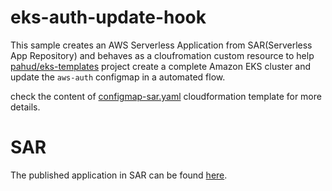 #  eks-auth-update-hook

This sample creates an AWS Serverless Application from SAR(Serverless App Repository) 
and behaves as a cloufromation custom resource to help [pahud/eks-templates](https://github.com/pahud/eks-templates) project 
create a complete Amazon EKS cluster and update the `aws-auth` configmap in a automated flow.


check the content of [configmap-sar.yaml](https://github.com/pahud/eks-templates/blob/master/cloudformation/configmap-sar.yaml) cloudformation template for more details.

# SAR
The published application in SAR can be found [here](https://serverlessrepo.aws.amazon.com/applications/arn:aws:serverlessrepo:us-east-1:903779448426:applications~eks-auth-update-hook).


